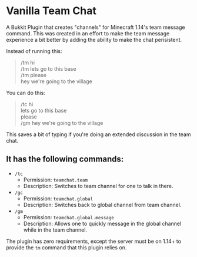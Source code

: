 # Vanilla Team Chat

A Bukkit Plugin that creates "channels" for Minecraft 1.14's team message command.
This was created in an effort to make the team message experience a bit better by adding the ability to make the chat perisistent.

Instead of running this:
> /tm hi  
> /tm lets go to this base  
> /tm please  
> hey we're going to the village

You can do this:
> /tc
> hi  
> lets go to this base  
> please  
> /gm hey we're going to the village

This saves a bit of typing if you're doing an extended discussion in the team chat.

## It has the following commands:

* `/tc`
  * Permission: `teamchat.team`
  * Description: Switches to team channel for one to talk in there.
* `/gc`
  * Permission: `teamchat.global`
  * Description: Switches back to global channel from team channel.
* `/gm`
  * Permission: `teamchat.global.message`
  * Description: Allows one to quickly message in the global channel while in the team channel.

The plugin has zero requirements, except the server must be on 1.14+ to provide the `tm` command that this plugin relies on.
